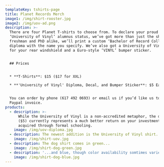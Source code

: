 ```yaml
---
templateKey: tshirts-page
title: Planet Records Merch
image1: /img/shirt-rooster.jpg
image2: /img/uov-ad.png
description: >-
  There are four Planet T-shirts to choose from. To declare your proud
  ‘University of Vinyl’ alumnus status, we’ve got more than just the shirt. For
  freshman and PhD alike, we’ll print a custom ‘Bachelor of Record Collecting’
  diploma with the name you specify. We’ve also got a University of Vinyl decal
  for your rear windshield and a Euro-style ‘VINYL’ bumper sticker.


  ## Prices


  * **T-Shirts**: $15 ($17 for XXL)

  * **'University of Vinyl' Diploma, Decal, and Bumper Sticker**: $5 Each


  You can order by phone (617 492 0693) or email us if you’d like us to issue a
  Paypal invoice.
products:
  - description: >-
      While the University of Vinyl is a non-accredited metaphor, the diploma
      ($5) currently represents a much better return on your investment than one
      acquired through formal schooling.
    image: /img/uov-diploma.jpg
  - description: The newest addition is the University of Vinyl shirt.
    image: /img/shirt-uov.jpg
  - description: The dog shirt comes in green...
    image: /img/shirt-dog-green.jpg
  - description: '...and blue, though color availability somtimes varies with size.'
    image: /img/shirt-dog-blue.jpg
---
```


